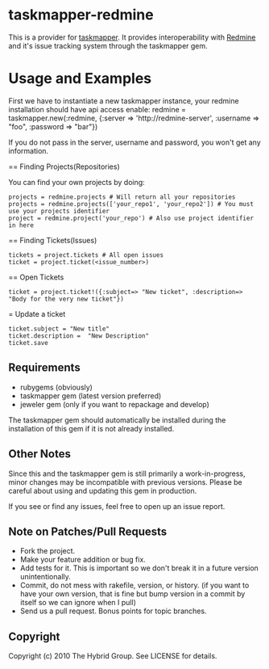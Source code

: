 # taskmapper-redmine

This is a provider for [taskmapper](http://ticketrb.com). It provides interoperability with [Redmine](http://www.redmine.org) and it's issue tracking system through the taskmapper gem.

# Usage and Examples

First we have to instantiate a new taskmapper instance, your redmine installation should have api access enable:
    redmine = taskmapper.new(:redmine, {:server => 'http://redmine-server', :username => "foo", :password => "bar"})

If you do not pass in the server, username and password, you won't get any information.

== Finding Projects(Repositories)

You can find your own projects by doing:

    projects = redmine.projects # Will return all your repositories
    projects = redmine.projects(['your_repo1', 'your_repo2']) # You must use your projects identifier 
    project = redmine.project('your_repo') # Also use project identifier in here
	
== Finding Tickets(Issues)

    tickets = project.tickets # All open issues
    ticket = project.ticket(<issue_number>)

== Open Tickets
    
	ticket = project.ticket!({:subject=> "New ticket", :description=> "Body for the very new ticket"})

= Update a ticket
	
	ticket.subject = "New title"
	ticket.description =  "New Description"
	ticket.save

## Requirements

* rubygems (obviously)
* taskmapper gem (latest version preferred)
* jeweler gem (only if you want to repackage and develop)

The taskmapper gem should automatically be installed during the installation of this gem if it is not already installed.

## Other Notes

Since this and the taskmapper gem is still primarily a work-in-progress, minor changes may be incompatible with previous versions. Please be careful about using and updating this gem in production.

If you see or find any issues, feel free to open up an issue report.


## Note on Patches/Pull Requests
 
* Fork the project.
* Make your feature addition or bug fix.
* Add tests for it. This is important so we don't break it in a
  future version unintentionally.
* Commit, do not mess with rakefile, version, or history.
  (if you want to have your own version, that is fine but bump version in a commit by itself so we can ignore when I pull)
* Send us a pull request. Bonus points for topic branches.

## Copyright

Copyright (c) 2010 The Hybrid Group. See LICENSE for details.


